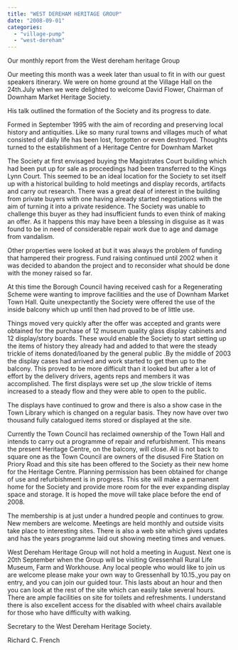 ```yaml
---
title: "WEST DEREHAM HERITAGE GROUP"
date: "2008-09-01"
categories: 
  - "village-pump"
  - "west-dereham"
---
```


Our monthly report from the West dereham heritage Group

Our meeting this month was a week later than usual to fit in with our guest speakers itinerary. We were on home ground at the Village Hall on the 24th.July when we were delighted to welcome David Flower, Chairman of Downham Market Heritage Society.

His talk outlined the formation of the Society and its progress to date.

Formed in September 1995 with the aim of recording and preserving local history and antiquities. Like so many rural towns and villages much of what consisted of daily life has been lost, forgotten or even destroyed. Thoughts turned to the establishment of a Heritage Centre for Downham Market

The Society at first envisaged buying the Magistrates Court building which had been put up for sale as proceedings had been transferred to the Kings Lynn Court. This seemed to be an ideal location for the Society to set itself up with a historical building to hold meetings and display records, artifacts and carry out research. There was a great deal of interest in the building from private buyers with one having already started negotiations with the aim of turning it into a private residence. The Society was unable to challenge this buyer as they had insufficient funds to even think of making an offer. As it happens this may have been a blessing in disguise as it was found to be in need of considerable repair work due to age and damage from vandalism.

Other properties were looked at but it was always the problem of funding that hampered their progress. Fund raising continued until 2002 when it was decided to abandon the project and to reconsider what should be done with the money raised so far.

At this time the Borough Council having received cash for a Regenerating Scheme were wanting to improve facilities and the use of Downham Market Town Hall. Quite unexpectantly the Society were offered the use of the inside balcony which up until then had proved to be of little use.

Things moved very quickly after the offer was accepted and grants were obtained for the purchase of 12 museum quality glass display cabinets and 12 display/story boards. These would enable the Society to start setting up the items of history they already had and added to that were the steady trickle of items donated/loaned by the general public .By the middle of 2003 the display cases had arrived and work started to get then up to the balcony. This proved to be more difficult than it looked but after a lot of effort by the delivery drivers, agents reps and members it was accomplished. The first displays were set up ,the slow trickle of items increased to a steady flow and they were able to open to the public.

The displays have continued to grow and there is also a show case in the Town Library which is changed on a regular basis. They now have over two thousand fully catalogued items stored or displayed at the site.

Currently the Town Council has reclaimed ownership of the Town Hall and intends to carry out a programme of repair and refurbishment. This means the present Heritage Centre, on the balcony, will close. All is not back to square one as the Town Council are owners of the disused Fire Station on Priory Road and this site has been offered to the Society as their new home for the Heritage Centre. Planning permission has been obtained for change of use and refurbishment is in progress. This site will make a permanent home for the Society and provide more room for the ever expanding display space and storage. It is hoped the move will take place before the end of 2008.

The membership is at just under a hundred people and continues to grow. New members are welcome. Meetings are held monthly and outside visits take place to interesting sites. There is also a web site which gives updates and has the years programme laid out showing meeting times and venues.

West Dereham Heritage Group will not hold a meeting in August. Next one is 20th September when the Group will be visiting Gressenhall Rural Life Museum, Farm and Workhouse. Any local people who would like to join us are welcome please make your own way to Gressenhall by 10.15.,you pay on entry, and you can join our guided tour. This lasts about an hour and then you can look at the rest of the site which can easily take several hours. There are ample facilities on site for toilets and refreshments. I understand there is also excellent access for the disabled with wheel chairs available for those who have difficulty with walking.

Secretary to the West Dereham Heritage Society.

Richard C. French
